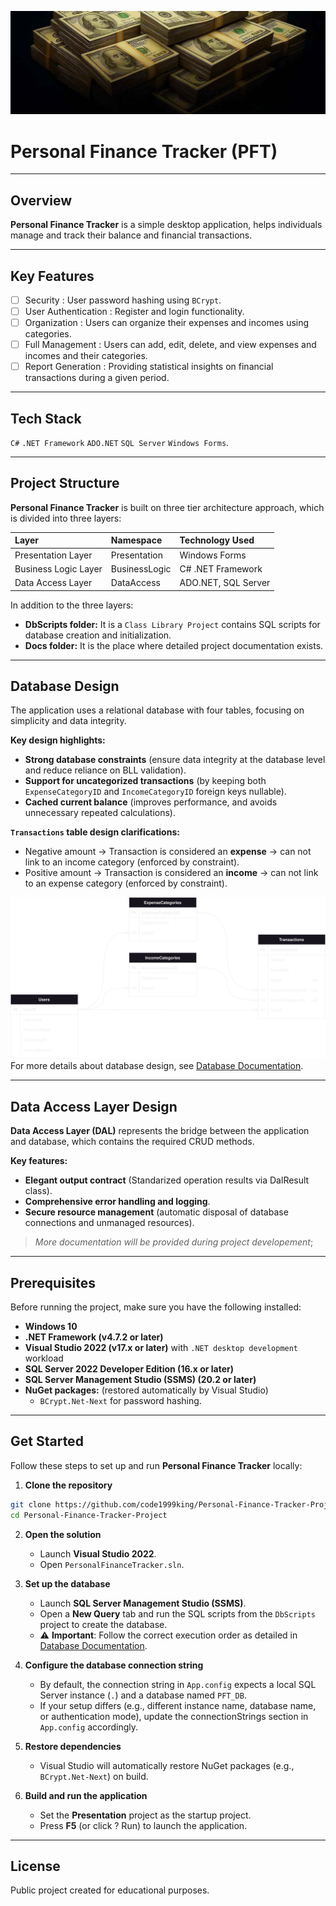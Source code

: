 ![Readme Cover Photo](Docs/General%20Doc%20Images/ReadMeCover.jpg)
# Personal Finance Tracker (PFT)

---

## Overview
**Personal Finance Tracker** is a simple desktop application, 
helps individuals manage and track their balance and financial transactions.

---

## Key Features
- [ ] Security : User password hashing using `BCrypt`.
- [ ] User Authentication : Register and login functionality.
- [ ] Organization : Users can organize their expenses and incomes using categories.
- [ ] Full Management : Users can add, edit, delete, and view expenses and incomes and their categories.
- [ ] Report Generation : Providing statistical insights on financial transactions during a given period.

---

## Tech Stack
`C#`	`.NET Framework`	`ADO.NET`	`SQL Server`	`Windows Forms`.

---

## Project Structure
**Personal Finance Tracker** is built on three tier architecture approach, which is divided into three layers:  

| Layer                     |   Namespace      | Technology Used |
| :---------                |  :-------------  | :------------- |
| Presentation Layer        | Presentation     | Windows Forms   |
| Business Logic Layer      | BusinessLogic    | C# .NET Framework |
| Data Access Layer         | DataAccess       | ADO.NET, SQL Server |

In addition to the three layers:
* **DbScripts folder:** It is a `Class Library Project` contains SQL scripts for database creation and initialization.
* **Docs folder:** It is the place where detailed project documentation exists.


---

## Database Design
The application uses a relational database with four tables, focusing on simplicity and data integrity.

**Key design highlights:**
* **Strong database constraints** (ensure data integrity at the database level and reduce reliance on BLL validation).
* **Support for uncategorized transactions** (by keeping both `ExpenseCategoryID` and `IncomeCategoryID` foreign keys nullable).
* **Cached current balance** (improves performance, and avoids unnecessary repeated calculations).

**`Transactions` table design clarifications:**
* Negative amount -> Transaction is considered an **expense** -> can not link to an income category (enforced by constraint).
* Positive amount -> Transaction is considered an **income** -> can not link to an expense category (enforced by constraint).

![Database ERD Diagram](Docs/Database%20Design/ERD.drawio.svg)
For more details about database design, see [Database Documentation](Docs/Database%20Design/Database%20Documentation.md).

---

## Data Access Layer Design
**Data Access Layer (DAL)** represents the bridge between the application and database, which contains the required CRUD methods.

**Key features:**
* **Elegant output contract** (Standarized operation results via DalResult class).
* **Comprehensive error handling and logging**.
* **Secure resource management** (automatic disposal of database connections and unmanaged resources).

> *More documentation will be provided during project developement*;

---

## Prerequisites
Before running the project, make sure you have the following installed:
- **Windows 10**
- **.NET Framework (v4.7.2 or later)**
- **Visual Studio 2022 (v17.x or later)** with `.NET desktop development` workload
- **SQL Server 2022 Developer Edition (16.x or later)**
- **SQL Server Management Studio (SSMS) (20.2 or later)**
- **NuGet packages:** (restored automatically by Visual Studio)
  - `BCrypt.Net-Next` for password hashing.

---

## Get Started
Follow these steps to set up and run **Personal Finance Tracker** locally:

1. **Clone the repository**
```bash
git clone https://github.com/code1999king/Personal-Finance-Tracker-Project.git
cd Personal-Finance-Tracker-Project
```
2. **Open the solution**
	* Launch **Visual Studio 2022**.
	* Open `PersonalFinanceTracker.sln`.

3. **Set up the database**
	* Launch **SQL Server Management Studio (SSMS)**.
	* Open a **New Query** tab and run the SQL scripts from the `DbScripts` project to create the database.
	* :warning: **Important**: Follow the correct execution order as detailed in [Database Documentation](Docs/Database%20Design/Database%20Documentation.md).
4. **Configure the database connection string**
	* By default, the connection string in `App.config` expects a local SQL Server instance (`.`) and a database named `PFT_DB`.
	* If your setup differs (e.g., different instance name, database name, or authentication mode), update the connectionStrings section in `App.config` accordingly.
5. **Restore dependencies**
	* Visual Studio will automatically restore NuGet packages (e.g., `BCrypt.Net-Next`) on build.
6. **Build and run the application**
	* Set the **Presentation** project as the startup project.
	* Press **F5** (or click ? Run) to launch the application.

---

## License
Public project created for educational purposes.
